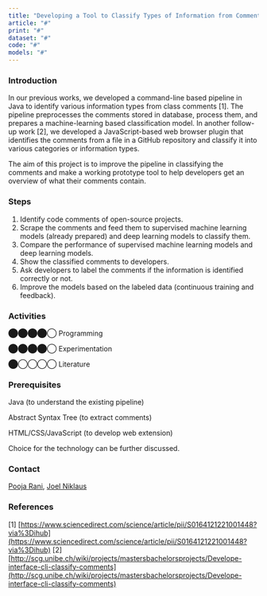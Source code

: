 ```yaml
---
title: "Developing a Tool to Classify Types of Information from Comments"
article: "#"
print: "#"
dataset: "#"
code: "#"
models: "#"
---
```


### Introduction

In our previous works, we developed a command-line based pipeline in Java to identify various information types from class comments \[1\]. The pipeline preprocesses the comments stored in database, process them, and prepares a machine-learning based classification model.  In another follow-up work \[2\], we developed a JavaScript-based web browser plugin that identifies the comments from a file in a GitHub repository and classify it into various categories or information types.

The aim of this project is to improve the pipeline in classifying the comments and make a working prototype tool to help developers get an overview of what their comments contain.

### Steps

1.  Identify code comments of open-source projects.
2.  Scrape the comments and feed them to supervised machine learning models (already prepared) and deep learning models to classify them.
3.  Compare the performance of supervised machine learning models and deep learning models.
4.  Show the classified comments to developers.
5.  Ask developers to label the comments if the information is identified correctly or not.
6.  Improve the models based on the labeled data (continuous training and feedback).

### Activities

⬤⬤⬤⬤◯ Programming

⬤⬤⬤⬤◯ Experimentation

⬤◯◯◯◯ Literature

### Prerequisites

Java (to understand the existing pipeline)

Abstract Syntax Tree (to extract comments)

HTML/CSS/JavaScript (to develop web extension)

Choice for the technology can be further discussed.

### Contact

[Pooja Rani](https://seg.inf.unibe.ch/people/pooja/), [Joel Niklaus](https://www.digitale-nachhaltigkeit.unibe.ch/about_us/persons/niklaus_joel/index_eng.html)

### References

\[1\] [https://www.sciencedirect.com/science/article/pii/S0164121221001448?via%3Dihub](https://www.sciencedirect.com/science/article/pii/S0164121221001448?via%3Dihub)
\[2\] [http://scg.unibe.ch/wiki/projects/mastersbachelorsprojects/Develope-interface-cli-classify-comments](http://scg.unibe.ch/wiki/projects/mastersbachelorsprojects/Develope-interface-cli-classify-comments)